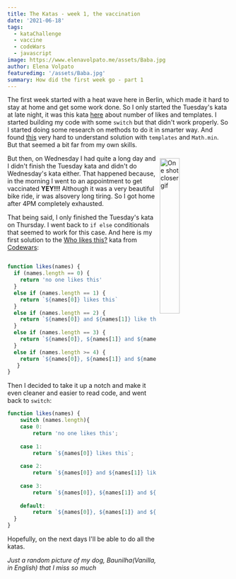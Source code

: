 ```yaml
---
title: The Katas - week 1, the vaccination
date: '2021-06-18'
tags: 
  - kataChallenge
  - vaccine
  - codeWars
  - javascript
image: https://www.elenavolpato.me/assets/Baba.jpg
author: Elena Volpato
featuredimg: '/assets/Baba.jpg'
summary: How did the first week go - part 1
---
```


The first week started with a heat wave here in Berlin, which made it hard to stay at home and get some work done. So I only started the Tuesday's kata at late night, it was this kata [here](https://www.codewars.com/kata/5266876b8f4bf2da9b000362/train/javascript) about number of likes and templates. I started building my code with some `switch` but that didn't work properly. So I started doing some research on methods to do it in smarter way. And found [this](https://medium.com/devsoonote/codewars-01-who-likes-it-8be9c5362d57) very hard to understand solution with `templates` and `Math.min`. But that seemed a bit far from my own skills.

<img width="30%" style="float: right; margin: 0.5rem;" src="https://media.giphy.com/media/lRtpp6ErXenCGBC2gb/giphy.gif" alt="One shot closer gif">

But then, on Wednesday I had quite a long day and I didn't finish the Tuesday kata and didn't do Wednesday's kata either. That happened because, in the morning I went to an appointment to get vaccinated  **YEY!!!** Although it was a very beautiful bike ride, ir was alsovery long tiring. So I got home after 4PM completely exhausted. 

That being said, I only finished the Tuesday's kata on Thursday. I went back to `if else` conditionals that seemed to work for this case. And here is my first solution to the [Who likes this?](https://www.codewars.com/kata/5266876b8f4bf2da9b000362/train/javascript) kata from [Codewars](https://www.codewars.com/kata/5266876b8f4bf2da9b000362/train/javascript):

``` javascript

function likes(names) {
  if (names.length == 0) {
  	return 'no one likes this'
  }
  else if (names.length == 1) {
  	return `${names[0]} likes this`
  } 
  else if (names.length == 2) {
  	return `${names[0]} and ${names[1]} like this`
  }
  else if (names.length == 3) {
  	return `${names[0]}, ${names[1]} and ${names[2]} like this`
  }
  else if (names.length >= 4) {
  	return `${names[0]}, ${names[1]} and ${names.length - 2} others like this`
   }  
}

```
Then I decided to take it up a notch and make it even cleaner and easier to read code, and went back to `switch`:

``` javascript
function likes(names) {
	switch (names.length){
  	case 0: 
    	return 'no one likes this';
    
    case 1: 
    	return `${names[0]} likes this`;
    
    case 2: 
    	return `${names[0]} and ${names[1]} like this`;
    
    case 3: 
    	return `${names[0]}, ${names[1]} and ${names[2]} like this`;
    
    default: 
    	return `${names[0]}, ${names[1]} and ${names.length - 2} others like this`; 
  }
}
```
Hopefully, on the next days I'll be able to do all the katas.

_Just a random picture of my dog, Baunilha(Vanilla, in English) that I miss so much_